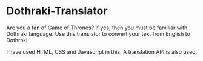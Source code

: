 # Dothraki-Translator

Are you a fan of Game of Thrones? If yes, then you must be familiar with Dothraki language. 
Use this translator to convert your text from English to Dothraki.

I have used HTML, CSS and Javascript in this. A translation API is also used.
